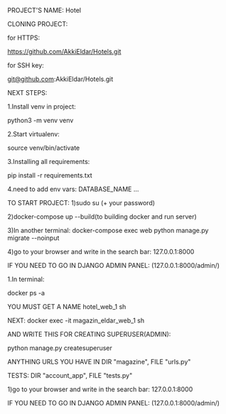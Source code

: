 PROJECT'S NAME: Hotel

CLONING PROJECT:

for HTTPS:

https://github.com/AkkiEldar/Hotels.git

for SSH key:

git@github.com:AkkiEldar/Hotels.git

NEXT STEPS:

1.Install venv in project:

python3 -m venv venv

2.Start virtualenv:

source venv/bin/activate

3.Installing all requirements:

pip install -r requirements.txt

4.need to add env vars: DATABASE_NAME ...

TO START PROJECT:
1)sudo su (+ your password)

2)docker-compose up --build(to building docker and run server)

3)In another terminal: docker-compose exec web python manage.py migrate --noinput

4)go to your browser and write in the search bar: 127.0.0.1:8000

IF YOU NEED TO GO IN DJANGO ADMIN PANEL: (127.0.0.1:8000/admin/)

1.In terminal:

docker ps -a

YOU MUST GET A NAME hotel_web_1 sh

NEXT: docker exec -it magazin_eldar_web_1 sh

AND WRITE THIS FOR CREATING SUPERUSER(ADMIN):

python manage.py createsuperuser

ANYTHING URLS YOU HAVE IN DIR "magazine", FILE "urls.py"

TESTS: DIR "account_app", FILE "tests.py"

1)go to your browser and write in the search bar: 127.0.0.1:8000

IF YOU NEED TO GO IN DJANGO ADMIN PANEL: (127.0.0.1:8000/admin/)


